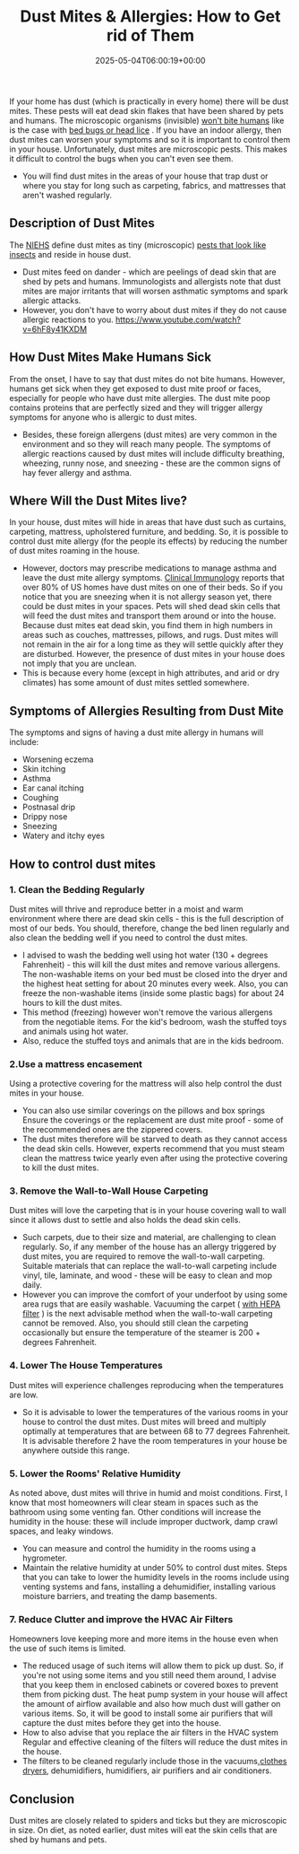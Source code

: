 ﻿---
layout: post
title: 'Dust Mites & Allergies: How to Get rid of Them'
date: '2025-05-04T06:00:19+00:00'
categories:
- Guide
- Mites
tags: []
slug: /dust-mites/
lastmod: 2025-05-07T12:21:26+03:00
---

If your home has dust (which is practically in every home) there will be dust mites. These pests will eat dead skin flakes that have been shared by pets and humans.
The microscopic organisms (invisible)
[won't bite humans](https://pestpolicy.com/do-dust-mites-bite/)
like is the case with
[bed bugs or head lice](https://pestpolicy.com/bed-bug-bites-vs-other-bites/)
.
If you have an indoor allergy, then dust mites can worsen your symptoms and so it is important to control them in your house.
Unfortunately, dust mites are microscopic pests. This makes it difficult to control the bugs when you can't even see them.
- You will find dust mites in the areas of your house that trap dust or where you stay for long such as carpeting, fabrics, and mattresses that aren't washed regularly.
## Description of Dust Mites
The
[NIEHS](https://www.niehs.nih.gov/health/topics/agents/allergens/dustmites/index.cfm)
define dust mites as tiny (microscopic)
[pests that look like insects](https://pestpolicy.com/what-do-dust-mites-look-like/)
and reside in house dust.
- Dust mites feed on dander - which are peelings of dead skin that are shed by pets and humans.
Immunologists and allergists note that dust mites are major irritants that will worsen asthmatic symptoms and spark allergic attacks.
- However, you don't have to worry about dust mites if they do not cause allergic reactions to you.
https://www.youtube.com/watch?v=6hF8y41KXDM
## How Dust Mites Make Humans Sick
From the onset, I have to say that dust mites do not bite humans.
However, humans get sick when they get exposed to dust mite proof or faces, especially for people who have dust mite allergies.
The dust mite poop contains proteins that are perfectly sized and they will trigger allergy symptoms for anyone who is allergic to dust mites.
- Besides, these foreign allergens (dust mites) are very common in the environment and so they will reach many people.
The symptoms of allergic reactions caused by dust mites will include difficulty breathing, wheezing, runny nose, and sneezing - these are the common signs of hay fever allergy and asthma.
## Where Will the Dust Mites live?
In your house, dust mites will hide in areas that have dust such as curtains, carpeting, mattress, upholstered furniture, and bedding.
So, it is possible to control dust mite allergy (for the people its effects) by reducing the number of dust mites roaming in the house.
- However, doctors may prescribe medications to manage asthma and leave the dust mite allergy symptoms.
[Clinical Immunology](https://www.jacionline.org/article/S0091-6749(02)91278-9/fulltext)
reports that over 80% of US homes have dust mites on one of their beds.
So if you notice that you are sneezing when it is not allergy season yet, there could be dust mites in your spaces.
Pets will shed dead skin cells that will feed the dust mites and transport them around or into the house.
Because dust mites eat dead skin, you find them in high numbers in areas such as couches, mattresses, pillows, and rugs.
Dust mites will not remain in the air for a long time as they will settle quickly after they are disturbed.
However, the presence of dust mites in your house does not imply that you are unclean.
- This is because every home (except in high attributes, and arid or dry climates) has some amount of dust mites settled somewhere.
## Symptoms of Allergies Resulting from Dust Mite
The symptoms and signs of having a dust mite allergy in humans will include:
- Worsening eczema
- Skin itching
- Asthma
- Ear canal itching
- Coughing
- Postnasal drip
- Drippy nose
- Sneezing
- Watery and itchy eyes
## How to control dust mites
### 1. Clean the Bedding Regularly
Dust mites will thrive and reproduce better in a moist and warm environment where there are dead skin cells - this is the full description of most of our beds.
You should, therefore, change the bed linen regularly and also clean the bedding well if you need to control the dust mites.
- I advised to wash the bedding well using hot water (130 + degrees Fahrenheit) - this will kill the dust mites and remove various allergens.
The non-washable items on your bed must be closed into the dryer and the highest heat setting for about 20 minutes every week.
Also, you can freeze the non-washable items (inside some plastic bags) for about 24 hours to kill the dust mites.
- This method (freezing) however won't remove the various allergens from the negotiable items.
For the kid's bedroom, wash the stuffed toys and animals using hot water.
- Also, reduce the stuffed toys and animals that are in the kids bedroom.
### 2.Use a mattress encasement
Using a protective covering for the mattress will also help control the dust mites in your house.
- You can also use similar coverings on the pillows and box springs
Ensure the coverings or the replacement are dust mite proof - some of the recommended ones are the zippered covers.
- The dust mites therefore will be starved to death as they cannot access the dead skin cells.
However, experts recommend that you must steam clean the mattress twice yearly even after using the protective covering to kill the dust mites.
### 3. Remove the Wall-to-Wall House Carpeting
Dust mites will love the carpeting that is in your house covering wall to wall since it allows dust to settle and also holds the dead skin cells.
- Such carpets, due to their size and material, are challenging to clean regularly.
So, if any member of the house has an allergy triggered by dust mites, you are required to remove the wall-to-wall carpeting.
Suitable materials that can replace the wall-to-wall carpeting include vinyl, tile, laminate, and wood - these will be easy to clean and mop daily.
- However you can improve the comfort of your underfoot by using some area rugs that are easily washable.
Vacuuming the carpet (
[with HEPA filter](https://pestpolicy.com/best-vacuum-for-bed-bugs/)
) is the next advisable method when the wall-to-wall carpeting cannot be removed.
Also, you should still clean the carpeting occasionally but ensure the temperature of the steamer is 200 + degrees Fahrenheit.
### 4. Lower The House Temperatures
Dust mites will experience challenges reproducing when the temperatures are low.
- So it is advisable to lower the temperatures of the various rooms in your house to control the dust mites.
Dust mites will breed and multiply optimally at temperatures that are between 68 to 77 degrees Fahrenheit.
It is advisable therefore 2 have the room temperatures in your house be anywhere outside this range.
### 5. Lower the Rooms' Relative Humidity
As noted above, dust mites will thrive in humid and moist conditions.
First, I know that most homeowners will clear steam in spaces such as the bathroom using some venting fan.
Other conditions will increase the humidity in the house: these will include improper ductwork, damp crawl spaces, and leaky windows.
- You can measure and control the humidity in the rooms using a hygrometer.
- Maintain the relative humidity at under 50% to control dust mites.
Steps that you can take to lower the humidity levels in the rooms include using venting systems and fans, installing a dehumidifier, installing various moisture barriers, and treating the damp basements.
### 7. Reduce Clutter and improve the HVAC Air Filters
Homeowners love keeping more and more items in the house even when the use of such items is limited.
- The reduced usage of such items will allow them to pick up dust.
So, if you're not using some items and you still need them around, I advise that you keep them in enclosed cabinets or covered boxes to prevent them from picking dust.
The heat pump system in your house will affect the amount of airflow available and also how much dust will gather on various items.
So, it will be good to install some air purifiers that will capture the dust mites before they get into the house.
- How to also advise that you replace the air filters in the HVAC system
Regular and effective cleaning of the filters will reduce the dust mites in the house.
- The filters to be cleaned regularly include those in the vacuums,[clothes dryers](https://pestpolicy.com/does-the-dryer-kill-fleas/), dehumidifiers, humidifiers, air purifiers and air conditioners.
## Conclusion
Dust mites are closely related to spiders and ticks but they are microscopic in size.
On diet, as noted earlier, dust mites will eat the skin cells that are shed by humans and pets.